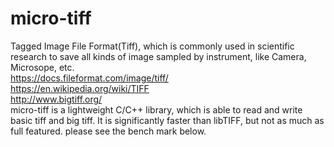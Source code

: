 # micro-tiff

Tagged Image File Format(Tiff), which is commonly used in scientific research to save all kinds of image sampled by instrument, like Camera, Microsope, etc.  
<https://docs.fileformat.com/image/tiff/>  
<https://en.wikipedia.org/wiki/TIFF>  
<http://www.bigtiff.org/>  
micro-tiff is a lightweight C/C++ library, which is able to read and write basic tiff and big tiff. It is significantly faster than libTIFF, but not as much as full featured. please see the bench mark below.  
